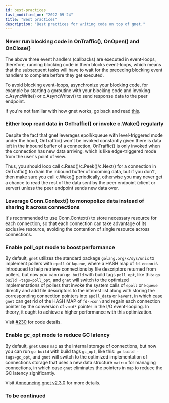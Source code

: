 ```yaml
---
id: best-practices
last_modified_on: "2022-09-24"
title: "Best practices"
description: "Best practices for writing code on top of gnet."
---
```


### Never run blocking code in OnTraffic(), OnOpen() and OnClose()

The above three event handlers (callbacks) are executed in event-loops, therefore, running blocking code in them blocks event-loops, which means that the subsequent tasks will have to wait for the preceding blocking event handlers to complete before they get executed.

To avoid blocking event-loops, asynchronize your blocking code, for example by starting a goroutine with your blocking code and invoking c.AsyncWrite() or c.AsyncWritev() to send response data to the peer endpoint.

If you're not familiar with how gnet works, go back and read [this](https://gnet.host/docs/about/overview/#networking-model-of-multiple-threadsgoroutines).

### Either loop read data in OnTraffic() or invoke c.Wake() regularly

Despite the fact that gnet leverages epoll/kqueue with level-triggered mode under the hood, OnTraffic() won't be invoked constantly given there is data left in the inbound buffer of a connection, OnTraffic() is only invoked when the connection has new data arriving, which is like edge-triggered mode from the user's point of view.

Thus, you should loop call c.Read()/c.Peek()/c.Next() for a connection in OnTraffic() to drain the inbound buffer of incoming data, but if you don't, then make sure you call c.Wake() periodically, otherwise you may never get a chance to read the rest of the data sent by the peer endpoint (client or server) unless the peer endpoint sends new data over.


### Leverage Conn.Context() to monopolize data instead of sharing it across connections

It's recommended to use Conn.Context() to store necessary resource for each connection, so that each connection can take advantage of its exclusive resource, avoiding the contention of single resource across connections.

### Enable poll_opt mode to boost performance

By default, `gnet` utilizes the standard package `golang.org/x/sys/unix` to implement pollers with `epoll` or `kqueue`, where a HASH map of `fd->conn` is introduced to help retrieve connections by file descriptors returned from pollers, but now you can run `go build` with build tags `poll_opt`, like this: `go build -tags=poll_opt`, and `gnet` will switch to the optimized implementations of pollers that invoke the system calls of `epoll` or `kqueue` directly and add file descriptors to the interest list along with storing the corresponding connection pointers into `epoll_data` or `kevent`, in which case `gnet` can get rid of the HASH MAP of `fd->conn` and regain each connection pointer by the conversion of `void*` pointer in the I/O event-looping. In theory, it ought to achieve a higher performance with this optimization.

Visit [#230](https://github.com/panjf2000/gnet/pull/230) for code details.

### Enable gc_opt mode to reduce GC latency

By default, `gnet` uses `map` as the internal storage of connections, but now you can run `go build` with build tags `gc_opt`, like this: `go build -tags=gc_opt`, and `gnet` will switch to the optimized implementation of connections storage that uses a new data structure `matrix` for managing connections, in which case `gnet` eliminates the pointers in `map` to reduce the GC latency significantly.

Visit [Announcing gnet v2.3.0](https://gnet.host/blog/announcing-gnet-v2-3-0/) for more details.

### To be continued